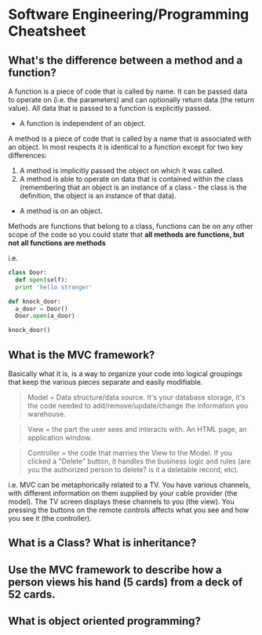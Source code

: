 # Software Engineering/Programming Cheatsheet

## What's the difference between a method and a function?

A function is a piece of code that is called by name. It can be passed data to operate on (i.e. the parameters) and can optionally return data (the return value). All data that is passed to a function is explicitly passed.
- A function is independent of an object.

A method is a piece of code that is called by a name that is associated with an object. In most respects it is identical to a function except for two key differences:
1. A method is implicitly passed the object on which it was called.
2. A method is able to operate on data that is contained within the class (remembering that an object is an instance of a class - the class is the definition, the object is an instance of that data).
- A method is on an object.

Methods are functions that belong to a class, functions can be on any other scope of the code so you could state that **all methods are functions, but not all functions are methods**

i.e.
```python
class Door:
  def open(self):
  print 'hello stranger'
```

```python
def knock_door:
  a_door = Door()
  Door.open(a_door)

knock_door()
```

## What is the MVC framework? 

Basically what it is, is a way to organize your code into logical groupings that keep the various pieces separate and easily modifiable.

> Model = Data structure/data source. It's your database storage, it's the code needed to add/remove/update/change the information you warehouse.

> View = the part the user sees and interacts with. An HTML page, an application window.

> Controller = the code that marries the View to the Model. If you clicked a "Delete" button, it handles the business logic and rules (are you the authorized person to delete? is it a deletable record, etc).

i.e.
MVC can be metaphorically related to a TV. You have various channels, with different information on them supplied by your cable provider (the model). The TV screen displays these channels to you (the view). You pressing the buttons on the remote controls affects what you see and how you see it (the controller).

## What is a Class? What is inheritance? 

## Use the MVC framework to describe how a person views his hand (5 cards) from a deck of 52 cards.

## What is object oriented programming?
